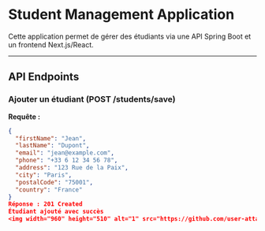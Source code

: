 # Student Management Application

Cette application permet de gérer des étudiants via une API Spring Boot et un frontend Next.js/React.

---

## API Endpoints

### Ajouter un étudiant (POST /students/save)

**Requête :**

```json
{
  "firstName": "Jean",
  "lastName": "Dupont",
  "email": "jean@example.com",
  "phone": "+33 6 12 34 56 78",
  "address": "123 Rue de la Paix",
  "city": "Paris",
  "postalCode": "75001",
  "country": "France"
}
Réponse : 201 Created
Étudiant ajouté avec succès
<img width="960" height="510" alt="1" src="https://github.com/user-attachments/assets/dcd804bd-27aa-429a-9728-3050e364e515" />
